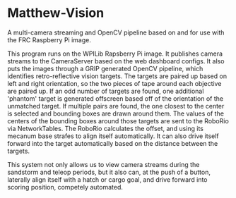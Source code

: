 # Matthew-Vision

A multi-camera streaming and OpenCV pipeline based on and for use with the FRC Raspberry Pi image.

This program runs on the WPILib Rapsberry Pi image. It publishes camera streams to the CameraServer based on the web dashboard configs. It also puts the images through a GRIP generated OpenCV pipeline, which identifies retro-reflective vision targets. The targets are paired up based on left and right orientation, so the two pieces of tape around each objective are paired up. If an odd number of targets are found, one additional 'phantom' target is generated offscreen based off of the orientation of the unmatched target. If multiple pairs are found, the one closest to the center is selected and bounding boxes are drawn around them. The values of the centers of the bounding boxes around those targets are sent to the RoboRio via NetworkTables. The RoboRio calculates the offset, and using its mecanum base strafes to align itself automatically. It can also drive itself forward into the target automatically based on the distance between the targets.
  
This system not only allows us to view camera streams during the sandstorm and teleop periods, but it also can, at the push of a button, laterally align itself with a hatch or cargo goal, and drive forward into scoring position, competely automated.